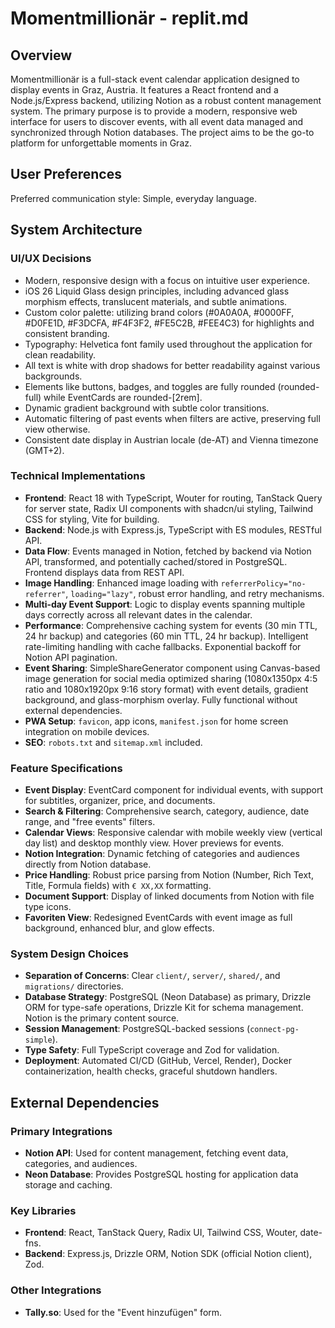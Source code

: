 # Momentmillionär - replit.md

## Overview

Momentmillionär is a full-stack event calendar application designed to display events in Graz, Austria. It features a React frontend and a Node.js/Express backend, utilizing Notion as a robust content management system. The primary purpose is to provide a modern, responsive web interface for users to discover events, with all event data managed and synchronized through Notion databases. The project aims to be the go-to platform for unforgettable moments in Graz.

## User Preferences

Preferred communication style: Simple, everyday language.

## System Architecture

### UI/UX Decisions
- Modern, responsive design with a focus on intuitive user experience.
- iOS 26 Liquid Glass design principles, including advanced glass morphism effects, translucent materials, and subtle animations.
- Custom color palette: utilizing brand colors (#0A0A0A, #0000FF, #D0FE1D, #F3DCFA, #F4F3F2, #FE5C2B, #FEE4C3) for highlights and consistent branding.
- Typography: Helvetica font family used throughout the application for clean readability.
- All text is white with drop shadows for better readability against various backgrounds.
- Elements like buttons, badges, and toggles are fully rounded (rounded-full) while EventCards are rounded-[2rem].
- Dynamic gradient background with subtle color transitions.
- Automatic filtering of past events when filters are active, preserving full view otherwise.
- Consistent date display in Austrian locale (de-AT) and Vienna timezone (GMT+2).

### Technical Implementations
- **Frontend**: React 18 with TypeScript, Wouter for routing, TanStack Query for server state, Radix UI components with shadcn/ui styling, Tailwind CSS for styling, Vite for building.
- **Backend**: Node.js with Express.js, TypeScript with ES modules, RESTful API.
- **Data Flow**: Events managed in Notion, fetched by backend via Notion API, transformed, and potentially cached/stored in PostgreSQL. Frontend displays data from REST API.
- **Image Handling**: Enhanced image loading with `referrerPolicy="no-referrer"`, `loading="lazy"`, robust error handling, and retry mechanisms.
- **Multi-day Event Support**: Logic to display events spanning multiple days correctly across all relevant dates in the calendar.
- **Performance**: Comprehensive caching system for events (30 min TTL, 24 hr backup) and categories (60 min TTL, 24 hr backup). Intelligent rate-limiting handling with cache fallbacks. Exponential backoff for Notion API pagination.
- **Event Sharing**: SimpleShareGenerator component using Canvas-based image generation for social media optimized sharing (1080x1350px 4:5 ratio and 1080x1920px 9:16 story format) with event details, gradient background, and glass-morphism overlay. Fully functional without external dependencies.
- **PWA Setup**: `favicon`, app icons, `manifest.json` for home screen integration on mobile devices.
- **SEO**: `robots.txt` and `sitemap.xml` included.

### Feature Specifications
- **Event Display**: EventCard component for individual events, with support for subtitles, organizer, price, and documents.
- **Search & Filtering**: Comprehensive search, category, audience, date range, and "free events" filters.
- **Calendar Views**: Responsive calendar with mobile weekly view (vertical day list) and desktop monthly view. Hover previews for events.
- **Notion Integration**: Dynamic fetching of categories and audiences directly from Notion database.
- **Price Handling**: Robust price parsing from Notion (Number, Rich Text, Title, Formula fields) with `€ XX,XX` formatting.
- **Document Support**: Display of linked documents from Notion with file type icons.
- **Favoriten View**: Redesigned EventCards with event image as full background, enhanced blur, and glow effects.

### System Design Choices
- **Separation of Concerns**: Clear `client/`, `server/`, `shared/`, and `migrations/` directories.
- **Database Strategy**: PostgreSQL (Neon Database) as primary, Drizzle ORM for type-safe operations, Drizzle Kit for schema management. Notion is the primary content source.
- **Session Management**: PostgreSQL-backed sessions (`connect-pg-simple`).
- **Type Safety**: Full TypeScript coverage and Zod for validation.
- **Deployment**: Automated CI/CD (GitHub, Vercel, Render), Docker containerization, health checks, graceful shutdown handlers.

## External Dependencies

### Primary Integrations
- **Notion API**: Used for content management, fetching event data, categories, and audiences.
- **Neon Database**: Provides PostgreSQL hosting for application data storage and caching.

### Key Libraries
- **Frontend**: React, TanStack Query, Radix UI, Tailwind CSS, Wouter, date-fns.
- **Backend**: Express.js, Drizzle ORM, Notion SDK (official Notion client), Zod.

### Other Integrations
- **Tally.so**: Used for the "Event hinzufügen" form.